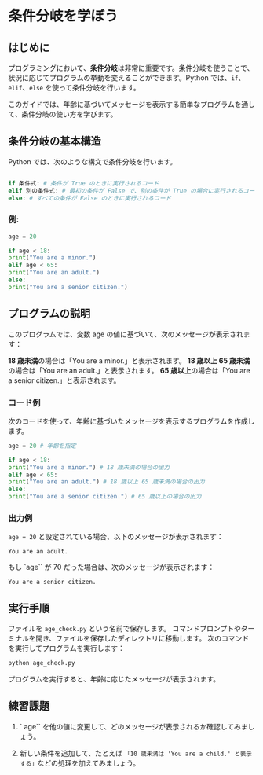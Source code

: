 # 条件分岐を学ぼう

## はじめに

プログラミングにおいて、**条件分岐**は非常に重要です。条件分岐を使うことで、状況に応じてプログラムの挙動を変えることができます。Python では、`if`、`elif`、`else` を使って条件分岐を行います。

このガイドでは、年齢に基づいてメッセージを表示する簡単なプログラムを通して、条件分岐の使い方を学びます。

## 条件分岐の基本構造

Python では、次のような構文で条件分岐を行います。

```python

if 条件式: # 条件が True のときに実行されるコード
elif 別の条件式: # 最初の条件が False で、別の条件が True の場合に実行されるコード
else: # すべての条件が False のときに実行されるコード
```

### 例:

```python
age = 20

if age < 18:
print("You are a minor.")
elif age < 65:
print("You are an adult.")
else:
print("You are a senior citizen.")
```

## プログラムの説明

このプログラムでは、変数 age の値に基づいて、次のメッセージが表示されます：

**18 歳未満**の場合は「You are a minor.」と表示されます。
**18 歳以上 65 歳未満**の場合は「You are an adult.」と表示されます。
**65 歳以上**の場合は「You are a senior citizen.」と表示されます。

### コード例

次のコードを使って、年齢に基づいたメッセージを表示するプログラムを作成します。

```python
age = 20 # 年齢を指定

if age < 18:
print("You are a minor.") # 18 歳未満の場合の出力
elif age < 65:
print("You are an adult.") # 18 歳以上 65 歳未満の場合の出力
else:
print("You are a senior citizen.") # 65 歳以上の場合の出力
```

### 出力例

`age = 20` と設定されている場合、以下のメッセージが表示されます：

```
You are an adult.
```

もし `age`` が 70 だった場合は、次のメッセージが表示されます：

```
You are a senior citizen.
```

## 実行手順

ファイルを `age_check.py` という名前で保存します。
コマンドプロンプトやターミナルを開き、ファイルを保存したディレクトリに移動します。
次のコマンドを実行してプログラムを実行します：

```bash
python age_check.py
```

プログラムを実行すると、年齢に応じたメッセージが表示されます。

## 練習課題

1. ` age`` を他の値に変更して、どのメッセージが表示されるか確認してみましょう。

2. 新しい条件を追加して、たとえば `「10 歳未満は 'You are a child.' と表示する」`などの処理を加えてみましょう。
